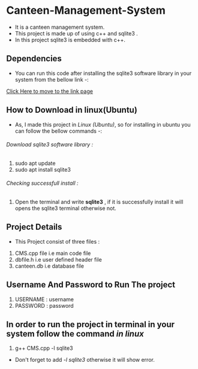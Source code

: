 # Canteen-Management-System
* It is a canteen management system. 
* This project is made up of using c++ and sqlite3 .
* In this project sqlite3 is embedded with c++.

## Dependencies
* You can run this code after installing the sqlite3 software library in your system from the bellow link -:

 [Click Here to move to the link page](https://www.sqlite.org/download.html)

## How to Download in linux(Ubuntu)
* As, I made this project in *Linux (Ubuntu)*, so for installing in ubuntu you can follow the bellow commands -:

###### Download sqlite3 software library :
1. sudo apt update
2. sudo apt install sqlite3

###### Checking successfull install :
1. Open the terminal and write **sqlite3** , if it is successfully install it will opens the sqlite3 terminal otherwise not.

## Project Details
* This Project consist of three files :

1. CMS.cpp file    i.e main code file
2. dbfile.h        i.e user defined header file
3. canteen.db      i.e database file


## Username And Password to Run The project

1. USERNAME : username
2. PASSWORD : password

## In order to run the project in terminal in your system follow the command *in linux*

1. g++ CMS.cpp -l sqlite3

* Don't forget to add *-l sqlite3* otherwise it will show error.
